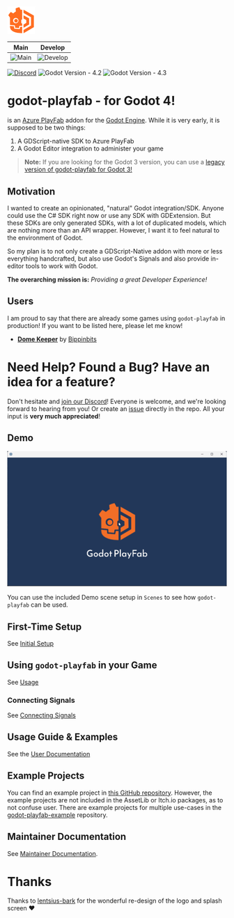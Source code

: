![godot-playfab logo](addons/godot-playfab/icon.png)

| Main                                                                                                       | Develop                                                                                                          |
|------------------------------------------------------------------------------------------------------------|------------------------------------------------------------------------------------------------------------------|
| ![Main](https://github.com/structed/godot-playfab/actions/workflows/main-godot4.yml/badge.svg?branch=main) | ![Develop](https://github.com/structed/godot-playfab/actions/workflows/main-godot4.yml/badge.svg?branch=develop) |


[![Discord](https://img.shields.io/discord/1020665079668166677?color=rgb%2888%2C%20101%2C%20242%29&label=Discord&logo=discord)](https://discord.gg/7K7q2YuNXe)
![Godot Version - 4.2](https://img.shields.io/badge/Godot_Version-4.2-2ea44f?logo=godotengine)
![Godot Version - 4.3](https://img.shields.io/badge/Godot_Version-4.3-2ea44f?logo=godotengine)



# godot-playfab - for Godot 4!
is an [Azure PlayFab](https://playfab.com) addon for the [Godot Engine](https://godotengine.org/). While it is very early, it is supposed to be two things:

1. A GDScript-native SDK to Azure PlayFab
2. A Godot Editor integration to administer your game

> **Note:**
>   If you are looking for the Godot 3 version, you can use a [legacy version of godot-playfab for Godot 3!](https://github.com/Structed/godot-playfab/tree/godot3)

## Motivation
I wanted to create an opinionated, "natural" Godot integration/SDK.
Anyone could use the C# SDK right now or use any SDK with GDExtension. But these SDKs are only generated SDKs, with a lot of duplicated models, which are nothing more than an API wrapper. However, I want it to feel natural to the environment of Godot.

So my plan is to not only create a GDScript-Native addon with more or less everything handcrafted,
but also use Godot's Signals and also provide in-editor tools to work with Godot.

**The overarching mission is:** *Providing a great Developer Experience!*

## Users
I am proud to say that there are already some games using `godot-playfab` in production! If you want to be listed here, please let me know!

- [**Dome Keeper**](https://store.steampowered.com/app/1637320/Dome_Keeper/) by [Bippinbits](https://bippinbits.com/)

# Need Help? Found a Bug? Have an idea for a feature?
Don't hesitate and [join our Discord](https://discord.gg/7K7q2YuNXe)! Everyone is welcome, and we're looking forward to hearing from you!
Or create an [issue](/issues) directly in the repo. All your input is **very much appreciated**!


## Demo
![Demo](demo-scene.gif)

You can use the included Demo scene setup in `Scenes` to see how `godot-playfab` can be used.

## First-Time Setup
See [Initial Setup](addons/godot-playfab/docs/initial-setup.md)

## Using `godot-playfab` in your Game
See [Usage](addons/godot-playfab/docs/usage.md)

### Connecting Signals
See [Connecting Signals](addons/godot-playfab/docs/connecting-signals.md)

## Usage Guide & Examples
See the [User Documentation](addons/godot-playfab/README.md)

## Example Projects
You can find an example project in [this GitHub repository](https://github.com/Structed/godot-playfab). However, the example projects are not included in the AssetLib or Itch.io packages, as to not confuse user. There are example projects for multiple use-cases in the [godot-playfab-example](https://github.com/Structed/godot-playfab-example) repository.

## Maintainer Documentation
See [Maintainer Documentation](docs/README.md).

# Thanks
Thanks to [lentsius-bark](https://github.com/lentsius-bark) for the wonderful re-design of the logo and splash screen ❤
